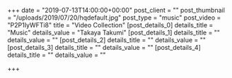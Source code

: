 +++
date = "2019-07-13T14:00:00+00:00"
post_client = ""
post_thumbnail = "/uploads/2019/07/20/hqdefault.jpg"
post_type = "music"
post_video = "P2P1IyWFTi8"
title = "Video Collection"
[post_details_0]
details_title = "Music"
details_value = "Takaya Takumi"
[post_details_1]
details_title = ""
details_value = ""
[post_details_2]
details_title = ""
details_value = ""
[post_details_3]
details_title = ""
details_value = ""
[post_details_4]
details_title = ""
details_value = ""

+++

